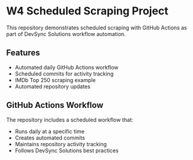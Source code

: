 # W4 Scheduled Scraping Project

This repository demonstrates scheduled scraping with GitHub Actions as part of DevSync Solutions workflow automation.

## Features

- Automated daily GitHub Actions workflow
- Scheduled commits for activity tracking
- IMDb Top 250 scraping example
- Automated repository updates

## GitHub Actions Workflow

The repository includes a scheduled workflow that:
- Runs daily at a specific time
- Creates automated commits
- Maintains repository activity tracking
- Follows DevSync Solutions best practices
